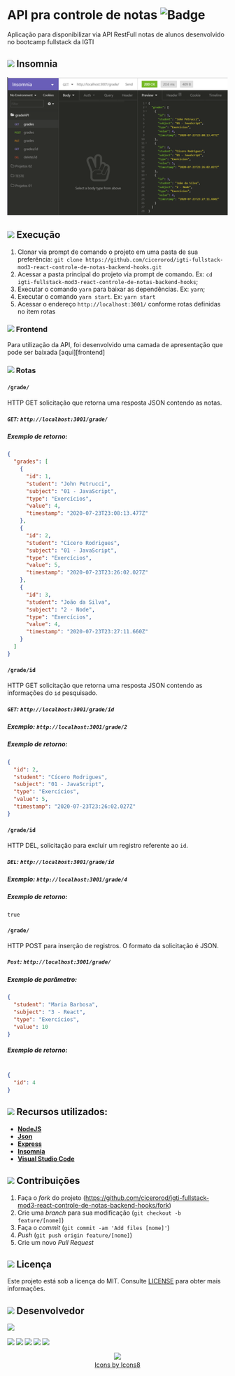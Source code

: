 # API pra controle de notas ![Badge](https://img.shields.io/badge/Status-Conclu%C3%ADdo-green)

Aplicação para disponibilizar via API RestFull notas de alunos desenvolvido no bootcamp fullstack da IGTI

## <img src="https://img.icons8.com/ios-filled/20/000000/browser-window.png"/> Insomnia

<p align="center">
  <img src="https://github.com/cicerorod/igti-fullstack-mod3-react-controle-de-notas-backend-hooks/blob/master/img/tela.PNG">
</p>

<!--
## ![](https://img.icons8.com/ios-glyphs/20/000000/api.png)  API

`<link>` : <https://randomuser.me/api/?seed=javascript&results=100&nat=BR&noinfo> -->

## ![](https://img.icons8.com/metro/20/000000/run-command.png) Execução

1. Clonar via prompt de comando o projeto em uma pasta de sua preferência: `git clone https://github.com/cicerorod/igti-fullstack-mod3-react-controle-de-notas-backend-hooks.git`
2. Acessar a pasta principal do projeto via prompt de comando. Ex: `cd igti-fullstack-mod3-react-controle-de-notas-backend-hooks`;
3. Executar o comando `yarn` para baixar as dependências. Ex: `yarn`;
4. Executar o comando `yarn start`. Ex: `yarn start`
5. Acessar o endereço `http://localhost:3001/` conforme rotas definidas no item rotas

### ![](https://img.icons8.com/wired/20/000000/react.png) Frontend

Para utilização da API, foi desenvolvido uma camada de apresentação que pode ser baixada [aqui][frontend]

### ![](https://img.icons8.com/metro/20/000000/run-command.png) Rotas

#### `/grade/`

HTTP GET solicitação que retorna uma resposta JSON contendo as notas.

##### `GET`: `http://localhost:3001/grade/`

##### Exemplo de retorno:

```json
{
  "grades": [
    {
      "id": 1,
      "student": "John Petrucci",
      "subject": "01 - JavaScript",
      "type": "Exercícios",
      "value": 4,
      "timestamp": "2020-07-23T23:08:13.477Z"
    },
    {
      "id": 2,
      "student": "Cícero Rodrigues",
      "subject": "01 - JavaScript",
      "type": "Exercícios",
      "value": 5,
      "timestamp": "2020-07-23T23:26:02.027Z"
    },
    {
      "id": 3,
      "student": "João da Silva",
      "subject": "2 - Node",
      "type": "Exercícios",
      "value": 4,
      "timestamp": "2020-07-23T23:27:11.660Z"
    }
  ]
}
```

#### `/grade/id`

HTTP GET solicitação que retorna uma resposta JSON contendo as informações do `id` pesquisado.

##### `GET`: `http://localhost:3001/grade/id`

##### Exemplo: `http://localhost:3001/grade/2`

##### Exemplo de retorno:

```json
{
  "id": 2,
  "student": "Cícero Rodrigues",
  "subject": "01 - JavaScript",
  "type": "Exercícios",
  "value": 5,
  "timestamp": "2020-07-23T23:26:02.027Z"
}
```

#### `/grade/id`

HTTP DEL, solicitação para excluir um registro referente ao `id`.

##### `DEL`: `http://localhost:3001/grade/id`

##### Exemplo: `http://localhost:3001/grade/4`

##### Exemplo de retorno:

```Request
true
```

#### `/grade/`

HTTP POST para inserção de registros. O formato da solicitação é JSON.

##### `Post`: `http://localhost:3001/grade/`

##### Exemplo de parâmetro:

```json
{
  "student": "Maria Barbosa",
  "subject": "3 - React",
  "type": "Exercícios",
  "value": 10
}
```

##### Exemplo de retorno:

```Json

{
  "id": 4
}


```

<!-- :hammer:-->

## ![](https://img.icons8.com/ios-filled/20/000000/hammer.png) Recursos utilizados:

- **[NodeJS](https://nodejs.org/en/)**
- **[Json](https://www.w3schools.com/js/js_json_intro.asp)**
- **[Express](http://expressjs.com/)**
- **[Insomnia](https://insomnia.rest/download/)**
- **[Visual Studio Code](https://code.visualstudio.com/?WT.mc_id=hackingcarreira_wmc-github-gllemos)**

## ![](https://img.icons8.com/ios-glyphs/20/000000/pull-request.png) Contribuições

1. Faça o _fork_ do projeto (<https://github.com/cicerorod/igti-fullstack-mod3-react-controle-de-notas-backend-hooks/fork>)
2. Crie uma _branch_ para sua modificação (`git checkout -b feature/[nome]`)
3. Faça o _commit_ (`git commit -am 'Add files [nome]'`)
4. _Push_ (`git push origin feature/[nome]`)
5. Crie um novo _Pull Request_

## ![](https://img.icons8.com/windows/20/000000/regular-document.png) Licença

Este projeto está sob a licença do MIT. Consulte [LICENSE](https://github.com/cicerorod/igti-fullstack-mod3-react-controle-de-notas-backend-hooks/blob/master/LICENSE) para obter mais informações.

## ![](https://img.icons8.com/ios-glyphs/22/000000/code-file.png) Desenvolvedor

<img src="https://avatars.githubusercontent.com/cicerorod" width=115>

[![](https://img.icons8.com/fluent/30/000000/github.png)](https://github.com/cicerorod)
[![](https://img.icons8.com/metro/25/000000/linkedin.png)](https://www.linkedin.com/in/c%C3%ADcero-rodrigues-89623784/)
[![](https://img.icons8.com/metro/25/000000/facebook.png)](https://www.facebook.com/cicero.rodrigues.90834)
[![](https://img.icons8.com/material-rounded/29/000000/instagram-new.png)](https://www.instagram.com/cicero_rod/)
[![](https://img.icons8.com/metro/26/000000/email.png)](mailto:cicerorod@gmail.com)

<p align="center">
  <img src="https://img.icons8.com/wired/32/000000/icons8-new-logo.png" >
  </br>
  <a href="https://icons8.com/icon/">Icons by Icons8</a>
  
</p>
